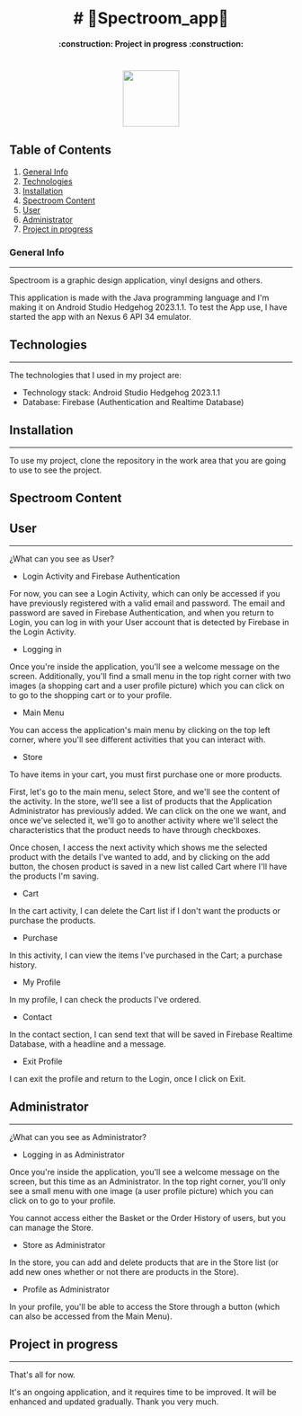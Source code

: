 <h1 align="center"># 📱Spectroom_app📱</h1>
<h4 align="center">:construction: Project in progress :construction:</h4>

<h1 align="center"><img src="https://github.com/Madkodevian/Spectroom_app/assets/56256350/8c817bd7-e71f-4856-8703-3ccbb7d2dcde" width="100"></h1>

## Table of Contents
1. [General Info](#general-info)
2. [Technologies](#technologies)
3. [Installation](#installation)
4. [Spectroom Content](#spectroom-content)
5. [User](#user)
6. [Administrator](#Administrator)
7. [Project in progress](#Project-in-progress)

### General Info
***
Spectroom is a graphic design application, vinyl designs and others.

This application is made with the Java programming language and I'm making it on Android Studio Hedgehog 2023.1.1.
To test the App use, I have started the app with an Nexus 6 API 34 emulator.

## Technologies
***
The technologies that I used in my project are:
* Technology stack: Android Studio Hedgehog 2023.1.1
* Database: Firebase (Authentication and Realtime Database)

## Installation
***
To use my project, clone the repository in the work area that you are going to use to see the project.

## Spectroom Content
## User
***
¿What can you see as User?
* Login Activity and Firebase Authentication
<p>For now, you can see a Login Activity, which can only be accessed if you have previously registered with a valid email and password.
The email and password are saved in Firebase Authentication, and when you return to Login, you can log in with your User account that is detected by Firebase in the Login Activity.</p>

* Logging in
<p>Once you're inside the application, you'll see a welcome message on the screen. Additionally, you'll find a small menu in the top right corner with two images (a shopping cart and a user profile picture) which you can click on to go to the shopping cart or to your profile.</p>

* Main Menu
<p>You can access the application's main menu by clicking on the top left corner, where you'll see different activities that you can interact with.</p>

* Store
<p>To have items in your cart, you must first purchase one or more products.</p>

<p>First, let's go to the main menu, select Store, and we'll see the content of the activity.
In the store, we'll see a list of products that the Application Administrator has previously added.
We can click on the one we want, and once we've selected it, we'll go to another activity where we'll select the characteristics that the product needs to have through checkboxes.</p>

<p>Once chosen, I access the next activity which shows me the selected product with the details I've wanted to add, and by clicking on the add button, the chosen product is saved in a new list called Cart where I'll have the products I'm saving.</p>

* Cart
<p>In the cart activity, I can delete the Cart list if I don't want the products or purchase the products.</p>

* Purchase
<p>In this activity, I can view the items I've purchased in the Cart; a purchase history.</p>

* My Profile
<p>In my profile, I can check the products I've ordered.</p>

* Contact
<p>In the contact section, I can send text that will be saved in Firebase Realtime Database, with a headline and a message.</p>

* Exit Profile
<p>I can exit the profile and return to the Login, once I click on Exit.</p>

## Administrator
***
¿What can you see as Administrator?

* Logging in as Administrator
<p>Once you're inside the application, you'll see a welcome message on the screen, but this time as an Administrator.
In the top right corner, you'll only see a small menu with one image (a user profile picture) which you can click on to go to your profile.</p>

<p>You cannot access either the Basket or the Order History of users, but you can manage the Store.</p>

* Store as Administrator
<p>In the store, you can add and delete products that are in the Store list (or add new ones whether or not there are products in the Store).</p>

* Profile as Administrator
<p>In your profile, you'll be able to access the Store through a button (which can also be accessed from the Main Menu).<p>

## Project in progress
***
<p>That's all for now.<p>

<p>It's an ongoing application, and it requires time to be improved.
It will be enhanced and updated gradually. Thank you very much.<p>
